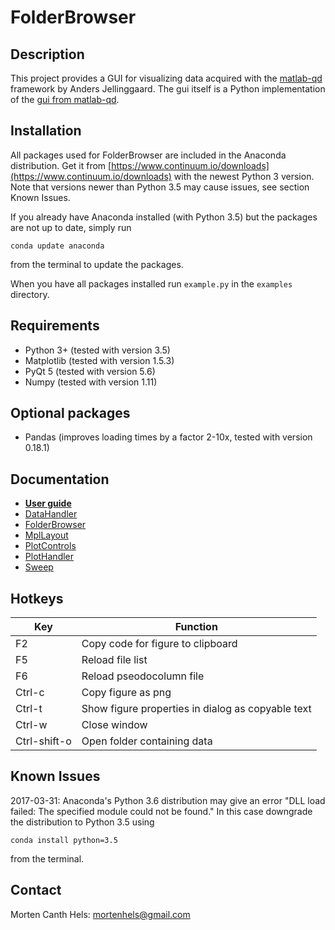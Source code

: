 FolderBrowser
=============

Description
-----------
This project provides a GUI for visualizing data acquired with the [matlab-qd](https://github.com/qdev-dk/matlab-qd) framework by Anders Jellinggaard.
The gui itself is a Python implementation of the [gui from matlab-qd](https://github.com/qdev-dk/matlab-qd/tree/master/%2Bqd/%2Bgui).

Installation
------------
All packages used for FolderBrowser are included in the Anaconda distribution.
Get it from [https://www.continuum.io/downloads](https://www.continuum.io/downloads) with the newest Python 3 version.
Note that versions newer than Python 3.5 may cause issues, see section Known Issues.

If you already have Anaconda installed (with Python 3.5) but the packages are not up to date, simply run
````
conda update anaconda
````
from the terminal to update the packages.

When you have all packages installed run `example.py` in the `examples` directory.


Requirements
------------
* Python 3+ (tested with version 3.5)
* Matplotlib (tested with version 1.5.3)
* PyQt 5 (tested with version 5.6)
* Numpy (tested with version 1.11)


Optional packages
-----------------
* Pandas (improves loading times by a factor 2-10x, tested with version 0.18.1)


Documentation
-------------
- **[User guide](user_guide.md)**
- [DataHandler](datahandler.py)
- [FolderBrowser](folderbrowser.py)
- [MplLayout](mpllayout.py)
- [PlotControls](plotcontrols.py)
- [PlotHandler](plothandler.py)
- [Sweep](sweep.py)


Hotkeys
-------
| Key           | Function      |
| ------------- | ------------- |
| F2            | Copy code for figure to clipboard |
| F5            | Reload file list |
| F6            | Reload pseodocolumn file |
| Ctrl-c        | Copy figure as png |
| Ctrl-t        | Show figure properties in dialog as copyable text |
| Ctrl-w        | Close window |
| Ctrl-shift-o  | Open folder containing data |


Known Issues
------------
2017-03-31: Anaconda's Python 3.6 distribution may give an error "DLL load failed: The specified module could not be found." In this case downgrade the distribution to Python 3.5 using
````
conda install python=3.5
````
from the terminal.


Contact
-------
Morten Canth Hels: <mortenhels@gmail.com>
